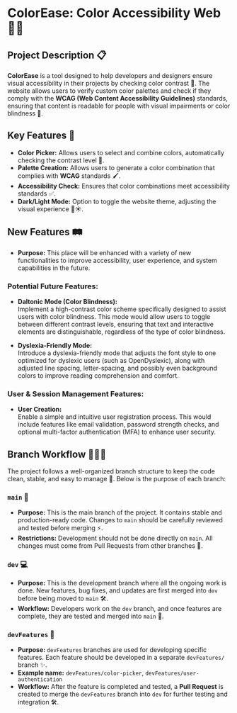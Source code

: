 # ColorEase: Color Accessibility Web 🌈✨

## Project Description 📋

**ColorEase** is a tool designed to help developers and designers ensure visual accessibility in their projects by checking color contrast 🎨. The website allows users to verify custom color palettes and check if they comply with the **WCAG (Web Content Accessibility Guidelines)** standards, ensuring that content is readable for people with visual impairments or color blindness 👀.

## Key Features 🔑

- **Color Picker:** Allows users to select and combine colors, automatically checking the contrast level 🎯.
- **Palette Creation:** Allows users to generate a color combination that complies with **WCAG** standards 🖌️.
- **Accessibility Check:** Ensures that color combinations meet accessibility standards ✅.
- **Dark/Light Mode:** Option to toggle the website theme, adjusting the visual experience 🌙☀️.

## New Features 🛤️

- **Purpose:** This place will be enhanced with a variety of new functionalities to improve accessibility, user experience, and system capabilities in the future.

### Potential Future Features:

- **Daltonic Mode (Color Blindness):**  
  Implement a high-contrast color scheme specifically designed to assist users with color blindness. This mode would allow users to toggle between different contrast levels, ensuring that text and interactive elements are distinguishable, regardless of the type of color blindness.

- **Dyslexia-Friendly Mode:**  
  Introduce a dyslexia-friendly mode that adjusts the font style to one optimized for dyslexic users (such as OpenDyslexic), along with adjusted line spacing, letter-spacing, and possibly even background colors to improve reading comprehension and comfort.

### User & Session Management Features:

- **User Creation:**  
  Enable a simple and intuitive user registration process. This would include features like email validation, password strength checks, and optional multi-factor authentication (MFA) to enhance user security.

## Branch Workflow 🧑‍💻🔄

The project follows a well-organized branch structure to keep the code clean, stable, and easy to manage 🧹. Below is the purpose of each branch:

### `main` 🚀
- **Purpose:** This is the main branch of the project. It contains stable and production-ready code. Changes to `main` should be carefully reviewed and tested before merging ⚡.
- **Restrictions:** Development should not be done directly on `main`. All changes must come from Pull Requests from other branches 🔀.

### `dev` 💻
- **Purpose:** This is the development branch where all the ongoing work is done. New features, bug fixes, and updates are first merged into `dev` before being moved to `main` 🛠️.
- **Workflow:** Developers work on the `dev` branch, and once features are complete, they are tested and merged into `main` 🚀.

### `devFeatures` 🔧
- **Purpose:** `devFeatures` branches are used for developing specific features. Each feature should be developed in a separate `devFeatures/` branch ✨.
- **Example name:** `devFeatures/color-picker`, `devFeatures/user-authentication`
- **Workflow:** After the feature is completed and tested, a **Pull Request** is created to merge the `devFeatures` branch into `dev` for further testing and integration 🛠️.
